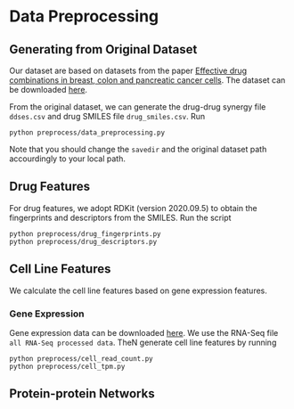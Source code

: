 # Data Preprocessing
## Generating from Original Dataset
Our dataset are based on datasets from the paper [Effective drug combinations in breast, colon and pancreatic cancer cells](https://www.nature.com/articles/s41586-022-04437-2.epdf?sharing_token=KiodKI9Z3HAT6hV7ZpH_ZtRgN0jAjWel9jnR3ZoTv0PUitZPf3xDEjFaijADzqtEPBs0FK0ZLA545ugwbt_5IJf_tStBEKsGx8gnH_FvlNf-8Gj3GRCCTFbtk-iyb5R_BF2YOr_e_Iom7FC1eocZQM9DNDSVJqATv1AQZe4aB6M%3D). The dataset can be downloaded [here](https://gdsc-combinations.depmap.sanger.ac.uk/).

From the original dataset, we can generate the drug-drug synergy file `ddses.csv` and drug SMILES file `drug_smiles.csv`. Run
```
python preprocess/data_preprocessing.py
```
Note that you should change the `savedir` and the original dataset path accourdingly to your local path.

## Drug Features
For drug features, we adopt RDKit (version 2020.09.5) to obtain the fingerprints and descriptors from the SMILES. Run the script
```
python preprocess/drug_fingerprints.py
python preprocess/drug_descriptors.py
```
## Cell Line Features
We calculate the cell line features based on gene expression features.
### Gene Expression
Gene expression data can be downloaded [here](https://cellmodelpassports.sanger.ac.uk/downloads). We use the RNA-Seq file `all RNA-Seq processed data`. TheN generate cell line features by running
```
python preprocess/cell_read_count.py
python preprocess/cell_tpm.py
```

## Protein-protein Networks
